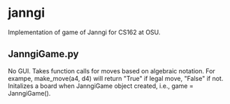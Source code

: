 # janngi
Implementation of game of Janngi for CS162 at OSU.

## JanngiGame.py
No GUI. Takes function calls for moves based on algebraic notation. 
For exampe, make_move(a4, d4) will return "True" if legal move, "False" if not.
Initalizes a board when JanngiGame object created, i.e., game = JanngiGame().
